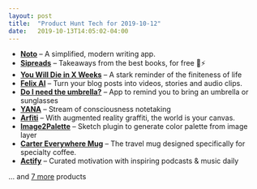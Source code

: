```yaml
---
layout: post
title:  "Product Hunt Tech for 2019-10-12"
date:   2019-10-13T14:05:02-04:00
---
```


* **[Noto](https://www.producthunt.com/posts/noto-3?utm_campaign=producthunt-api&utm_medium=api&utm_source=Application%3A+Daily+Digest+RSS+%28ID%3A+3202%29)** – A simplified, modern writing app.
* **[Sipreads](https://www.producthunt.com/posts/sipreads?utm_campaign=producthunt-api&utm_medium=api&utm_source=Application%3A+Daily+Digest+RSS+%28ID%3A+3202%29)** – Takeaways from the best books, for free 📕⚡
* **[You Will Die in X Weeks](https://www.producthunt.com/posts/you-will-die-in-x-weeks?utm_campaign=producthunt-api&utm_medium=api&utm_source=Application%3A+Daily+Digest+RSS+%28ID%3A+3202%29)** – A stark reminder of the finiteness of life
* **[Felix AI](https://www.producthunt.com/posts/felix-ai?utm_campaign=producthunt-api&utm_medium=api&utm_source=Application%3A+Daily+Digest+RSS+%28ID%3A+3202%29)** – Turn your blog posts into videos, stories and audio clips.
* **[Do I need the umbrella?](https://www.producthunt.com/posts/do-i-need-the-umbrella?utm_campaign=producthunt-api&utm_medium=api&utm_source=Application%3A+Daily+Digest+RSS+%28ID%3A+3202%29)** – App to remind you to bring an umbrella or sunglasses
* **[YANA](https://www.producthunt.com/posts/yana?utm_campaign=producthunt-api&utm_medium=api&utm_source=Application%3A+Daily+Digest+RSS+%28ID%3A+3202%29)** – Stream of consciousness notetaking
* **[Arfiti](https://www.producthunt.com/posts/arfiti?utm_campaign=producthunt-api&utm_medium=api&utm_source=Application%3A+Daily+Digest+RSS+%28ID%3A+3202%29)** – With augmented reality graffiti, the world is your canvas.
* **[Image2Palette](https://www.producthunt.com/posts/image2palette?utm_campaign=producthunt-api&utm_medium=api&utm_source=Application%3A+Daily+Digest+RSS+%28ID%3A+3202%29)** – Sketch plugin to generate color palette from image layer
* **[Carter Everywhere Mug](https://www.producthunt.com/posts/carter-everywhere-mug?utm_campaign=producthunt-api&utm_medium=api&utm_source=Application%3A+Daily+Digest+RSS+%28ID%3A+3202%29)** – The travel mug designed specifically for specialty coffee.
* **[Actify](https://www.producthunt.com/posts/actify?utm_campaign=producthunt-api&utm_medium=api&utm_source=Application%3A+Daily+Digest+RSS+%28ID%3A+3202%29)** – Curated motivation with inspiring podcasts & music daily

… and [7 more](https://www.producthunt.com/tech) products